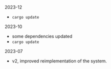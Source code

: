 2023-12

- `cargo update`

2023-10

- some dependencies updated
- `cargo update`

2023-07

- v2, improved reimplementation of the system.
